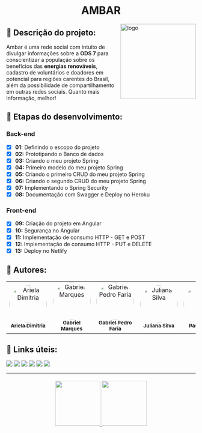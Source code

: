 <h1 align="center">AMBAR</h1>

<img src="https://github.com/ProjetoAmbar.png" alt="logo" width="200" heigth= "200" align="right">

## :memo: Descrição do projeto:
<p>Ambar é uma rede social com intuito de divulgar informações sobre a <b>ODS 7</b> para conscientizar a população sobre os benefícios das <b>energias renováveis</b>, cadastro de voluntários e doadores em potencial para regiões carentes do Brasil, além da possibilidade de compartilhamento em outras redes sociais. Quanto mais informação, melhor!</p>

## :wrench: Etapas do desenvolvimento:
### Back-end
   
- [x] <b>01:</b> Definindo o escopo do projeto
- [x] <b>02:</b> Prototipando o Banco de dados
- [x] <b>03:</b> Criando o meu projeto Spring
- [x] <b>04:</b> Primeiro modelo do meu projeto Spring
- [x] <b>05:</b> Criando o primeiro CRUD do meu projeto Spring
- [x] <b>06:</b> Criando o segundo CRUD do meu projeto Spring
- [x] <b>07:</b> Implementando o Spring Security
- [x] <b>08:</b> Documentação com Swagger e Deploy no Heroku
  
### Front-end
   
- [x] <b>09:</b> Criação do projeto em Angular
- [x] <b>10:</b> Segurança no Angular
- [x] <b>11:</b> Implementação de consumo HTTP - GET e POST
- [x] <b>12:</b> Implementação de consumo HTTP - PUT e DELETE
- [x] <b>13:</b> Deploy no Netlify
  
## :busts_in_silhouette: Autores:

<table>
<tr>
<td align="center"><a href="https://github.com/arieladimitria"><img style="border-radius: 50%;" src="https://github.com/arieladimitria.png" width="100px;" alt="Ariela Dimitria"/><br /><sub><b>Ariela Dimitria</b></sub></a><br/></td>
<td align="center"><a href="https://github.com/Gabriel-M-S"><img style="border-radius: 50%;" src="https://github.com/Gabriel-M-S.png" width="100px;" alt="Gabriel Marques"/><br /><sub><b>Gabriel Marques</b></sub></a><br/></td> 
<td align="center"><a href="https://github.com/GabrielPFaria"><img style="border-radius: 50%;" src="https://github.com/GabrielPFaria.png" width="100px;" alt="Gabriel Pedro Faria"/><br /><sub><b>Gabriel Pedro Faria</b></sub></a><br/></td> 
<td align="center"><a href="https://github.com/juxxnn"><img style="border-radius: 50%;" src="https://github.com/juxxnn.png" width="100px;" alt="Juliana Silva"/><br /><sub><b>Juliana Silva</b></sub></a><br/></td> 
<td align="center"><a href="https://github.com/PAUL0SP"><img style="border-radius: 50%;" src="https://github.com/PAUL0SP.png" width="100px;" alt="Paulo Silva"/><br /><sub><b>Paulo Silva</b></sub></a><br/></td>
 <td align="center"><a href="https://github.com/viniciusaislan"><img style="border-radius: 50%;" src="https://github.com/viniciusaislan.png" width="100px;" alt="Vinicius Aislan"/><br /><sub><b>Vinicius Aislan</b></sub></a><br/></td>
</table>

## :link: Links úteis:
<a href = "https://www.notion.so/Projeto-Integrador-4575b11caa4743c98768748e47ba59fe"><img src="https://img.shields.io/badge/Notion-000000?style=for-the-badge&logo=notion&logoColor=white" target="_blank"></a>
<a href = "https://www.canva.com/design/DAE6k3WbPwQ/3sHyaO4XPQWME3wpqQtZHg/view"><img src="https://img.shields.io/badge/Canva-%2300C4CC.svg?&style=for-the-badge&logo=Canva&logoColor=white" target="_blank"></a>
<a href = "https://youtu.be/086WTuJJmtE"><img src="https://img.shields.io/badge/YouTube-FF0000?style=for-the-badge&logo=youtube&logoColor=white" target="_blank"></a>
<a href = "https://projetoambar.herokuapp.com/"><img src="https://img.shields.io/badge/Heroku-430098?style=for-the-badge&logo=heroku&logoColor=white" target="_blank"></a>
<a href = "https://www.figma.com/file/8ZC8i4FA5Usw4edcPMB3xM/Ambar?node-id=0%3A1"><img src="https://img.shields.io/badge/Figma-F24E1E?style=for-the-badge&logo=figma&logoColor=white" target="_blank"></a>
<a href = "https://projetoambar.netlify.app"><img src="https://img.shields.io/badge/Netlify-00C7B7?style=for-the-badge&logo=netlify&logoColor=white" target="_blank"></a>

------------------------------

<h4 align="center">
<a href="https://github.com/ProjetoAmbar">
<img height="120em" src="https://github-readme-stats.vercel.app/api?username=ProjetoAmbar&show_icons=true&theme=graywhite&include_all_commits=true&count_private=true"/>
<img height="120em" src="https://github-readme-stats.vercel.app/api/top-langs/?username=ProjetoAmbar&layout=compact&langs_count=7&theme=graywhite"/> </h4>
